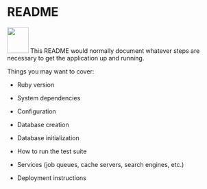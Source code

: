 # README

<img src="https://media.geeksforgeeks.org/wp-content/cdn-uploads/20190902124355/ruby-programming-language.png" style="width:50px;height:60px;"/>
This README would normally document whatever steps are necessary to get the
application up and running.

Things you may want to cover:

* Ruby version

* System dependencies

* Configuration

* Database creation

* Database initialization

* How to run the test suite

* Services (job queues, cache servers, search engines, etc.)

* Deployment instructions


